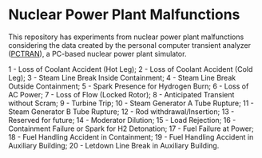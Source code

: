 # Nuclear Power Plant Malfunctions

This repository has experiments from nuclear power plant malfunctions considering the data created by the personal computer transient analyzer ([PCTRAN](http://www.microsimtech.com/pctran)), a PC-based nuclear power plant simulator.

1 - Loss of Coolant Accident (Hot Leg);
2 - Loss of Coolant Accident (Cold Leg);
3 - Steam Line Break Inside Containment;
4 - Steam Line Break Outside Containment;
5 - Spark Presence for Hydrogen Burn;
6 - Loss of AC Power;
7 - Loss of Flow (Locked Rotor);
8 - Anticipated Transient without Scram;
9 - Turbine Trip;
10 - Steam Generator A Tube Rupture;
11 - Steam Generator B Tube Rupture;
12 - Rod withdrawal/Insertion;
13 - Reserved for future;
14 - Moderator Dilution;
15 - Load Rejection;
16 - Containment Failure or Spark for H2 Detonation;
17 - Fuel Failure at Power;
18 - Fuel Handling Accident in Containment;
19 - Fuel Handling Accident in Auxiliary Building;
20 - Letdown Line Break in Auxiliary Building.
